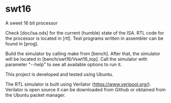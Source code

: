 # swt16
A sweet 16 bit processor

Check [doc/isa.ods] for the current (humble) state of the ISA.
RTL code for the processor is located in [rtl].
Test programs written in assembler can be found in [prog].

Build the simulator by calling make from [bench]. After that, the simulator will be located in [bench/swt16/Vswt16_top].
Call the simulator with parameter "--help" to see all available options to run it.

This project is developed and tested using Ubuntu.

The RTL simulator is built using Verilator (https://www.veripool.org/).
Verilator is open source it can be downloaded from Github or obtained from the Ubuntu packet manager.
